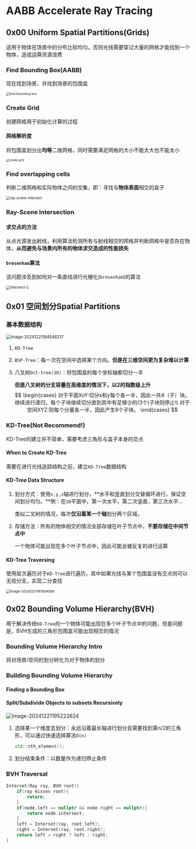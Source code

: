 # AABB Accelerate Ray Tracing

## 0x00 Uniform Spatial Partitions(Grids)

适用于物体在场景中的分布比较均匀。否则光线需要穿过大量的网格才能找到一个物体，造成运算资源浪费

### Find Bounding Box(AABB)

现在找到场景，并找到场景的包围盒

<img src="./assets/find-bounding-box.png" alt="find-bounding-box" style="zoom:60%;" />



### Create Grid

创建网格用于初始化计算的过程

#### 网格解析度

将包围盒划分出**均等**二维网格，同时需要满足网格的大小不能太大也不能太小

<img src="./assets/create_grid.png" alt="create_grid" style="zoom: 55%;" />



### Find overlapping cells

判断二维网格和实际物体之间的交集，即：寻找与**物体表面**相交的盒子

<img src="./assets/ray-scene-intersect.png" alt="ray-scene-intersect" style="zoom: 67%;" />



### Ray-Scene Intersection

#### 求交点的方法

从点光源发出射线，利用算法检测所有与射线相交的网格并判断网格中是否存在物体，**从而避免与场景内所有的物体求交造成的性能损失**

#### `bresenham`算法

该问题涉及到如何对一条直线进行光栅化(`bresenham`)的算法

<img src="./assets/intersect-2.png" alt="intersect-2" style="zoom:70%;" />



## 0x01 空间划分Spatial Partitions

### 基本数据结构

<img src="./assets/image-20241221184546217.png" alt="image-20241221184546217" style="zoom:80%;" />

1. `KD-Tree`

2. `BSP-Tree`：每一次在空间中选择某个方向。**但是在三维空间更为复杂难以计算**

3. 八叉树`Oct-tree(3D)`：将包围盒的每个坐标轴都切分一半

   **但是八叉树的分支容量在高维度的情况下，以2的指数级上升**
   $$
   \begin{cases}
   对于平面XoY:切分x和y每个各一半，因此一共4（子）块。继续进行递归，每个子块继续切分直到其中有足够少的(3个)子块则停止\\
   对于空间XYZ:则每个分量各一半，因此产生8个子块。
   \end{cases}
   $$
   
   
   

### KD-Tree(Not Recommend!)

KD-Tree的建立并不简单，需要考虑三角形与盒子本身的交点

#### When to Create KD-Tree

需要在进行光线追踪结构之前，建立`KD-Tree`数据结构

#### KD-Tree Data Structure

1. 划分方式：使用`x,y,z`轴进行划分，**水平和竖直划分交替循环进行，保证空间划分均匀。**例：在`2D`平面中，第一次水平，第二次竖直，第三次水平...

   类似二叉树的情况，每次**仅沿着某一个轴**划分两个区域。

2. 存储方法：所有的物体相交的情况全部存储在叶子节点中，**不要存储在中间节点中**

   一个物体可能出现在多个叶子节点中，因此可能会被反复的进行运算

   

#### KD-Tree Traversing

使用层次遍历对于`KD-Tree`进行遍历，其中如果光线与某个包围盒没有交点则可以无视分支，实现二分查找

<img src="./assets/image-20241221191509069.png" alt="image-20241221191509069" style="zoom: 67%;" />



## 0x02 Bounding Volume Hierarchy(BVH)

用于解决传统`KD-Tree`的一个物体可能出现在多个叶子节点中的问题，但是问题是，BVH生成的三角形包围盒可能出现相交的情况

### Bounding Volume Hierarchy Intro

将对场景/空间的划分转化为对于物体的划分

### Building Bounding Volume Hierarchy

#### Finding a Bounding Box

#### Split/Subdivide Objects to subsets **Recursively**

![image-20241221195222624](./assets/image-20241221195222624.png)



1. 选择某一个维度去划分：永远沿着最长轴进行划分且需要找到第n/2的三角形，可以通过快速选择算法`O(n)`

   ```c++
   std::nth_element();
   ```

   

2. 划分结束条件：以数量作为递归停止条件



### BVH Traversal

```c++
Interset(Ray ray, BVH root){
    if(ray misses root){
        return;
    }
    if(node.left == nullptr && node.right == nullptr){
        return node.intersect;
    }
    left = Interset(ray, root.left);
    right = Interset(ray, root.right);
    return left > right ? left : right;
}
```

